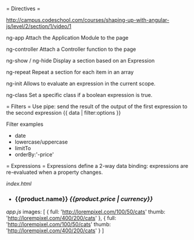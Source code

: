 = Directives =

http://campus.codeschool.com/courses/shaping-up-with-angular-js/level/2/section/1/video/1

ng-app
Attach the Application Module to the page

ng-controller
Attach a Controller function to the page

ng-show / ng-hide
Display a section based on an Expression

ng-repeat
Repeat a section for each item in an array

ng-init
Allows to evaluate an expression in the current scope.

ng-class
Set a specific class if a boolean expression is true.


= Filters =
Use pipe: send the result of the output of the first expression to the second expression
{{ data | filter:options }}

Filter examples
* date
* lowercase/uppercase
* limitTo
* orderBy:'-price'

= Expressions =
Expressions define a 2-way data binding: expressions are re-evaluated when a property changes.

*index.html*
<ul class="list-group">
	<li class="list-group-item" ng-repeat="product in store.products">
		<h3>
			{{product.name}}
			<em class="pull-right">{{product.price | currency}}</em>
			<img ng-src={{product.images[0].full}}/>
		</h3>
	</li>
</ul>


*app.js*
images: [
	{
		full: 'http://lorempixel.com/100/50/cats'
		thumb: 'http://lorempixel.com/400/200/cats'
	},
	{
		full: 'http://lorempixel.com/100/50/cats'
		thumb: 'http://lorempixel.com/400/200/cats'
	}
]

